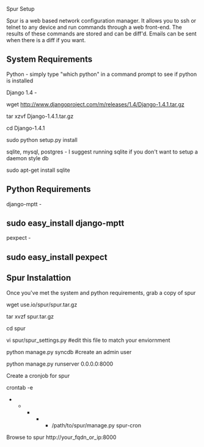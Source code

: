 Spur Setup 

Spur is a web based network configuration manager. It allows you to ssh or telnet to any device and run commands through a web front-end. The results of these commands are stored and can be diff'd. Emails can be sent when there is a diff if you want.

System Requirements 
-----------------------

Python  - simply type "which python" in a command prompt to see if python is installed

Django 1.4 - 

wget http://www.djangoproject.com/m/releases/1.4/Django-1.4.1.tar.gz

tar xzvf Django-1.4.1.tar.gz

cd Django-1.4.1

sudo python setup.py install


sqlite, mysql, postgres -  I suggest running sqlite if you don't want to setup a daemon style db

sudo apt-get install sqlite


Python Requirements
------------------------
django-mptt - 

sudo easy_install django-mptt
---

pexpect - 

sudo easy_install pexpect 
---

Spur Instalattion
----------------

Once you've met the system and python requirements, grab a copy of spur

wget use.io/spur/spur.tar.gz

tar xvzf spur.tar.gz

cd spur

vi spur/spur_settings.py #edit this file to match your enviornment

python manage.py syncdb #create an admin user

python manage.py runserver 0.0.0.0:8000

Create a cronjob for spur

crontab -e

* * * * * /path/to/spur/manage.py spur-cron

Browse to spur http://your_fqdn_or_ip:8000
